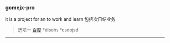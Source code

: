 ### gomejx-pro
it is a project  for an to work and learn 
包括次日结业务
>选项一
[百度](https://www.baidu.com)
*disohs
*csdojsd
***************
